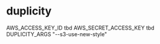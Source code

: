 # duplicity



AWS_ACCESS_KEY_ID tbd
AWS_SECRET_ACCESS_KEY tbd
DUPLICITY_ARGS "--s3-use-new-style"

